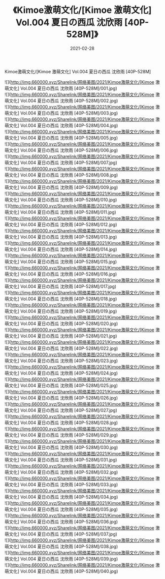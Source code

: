 ﻿---
layout: post
title:  《Kimoe激萌文化/[Kimoe 激萌文化] Vol.004 夏日の西瓜 沈欣雨 [40P-528M]》
date:   2021-02-28
img: http://img.660000.xyz/Sharelink/网络美图/2021/Kimoe激萌文化/[Kimoe 激萌文化] Vol.004 夏日の西瓜 沈欣雨 [40P-528M]/000.jpg
categories: [美女, 清纯, 唯美]
---

Kimoe激萌文化/[Kimoe 激萌文化] Vol.004 夏日の西瓜 沈欣雨 [40P-528M]

 ![](http://img.660000.xyz/Sharelink/网络美图/2021/Kimoe激萌文化/[Kimoe 激萌文化] Vol.004 夏日の西瓜 沈欣雨 [40P-528M]/001.jpg) <br>![](http://img.660000.xyz/Sharelink/网络美图/2021/Kimoe激萌文化/[Kimoe 激萌文化] Vol.004 夏日の西瓜 沈欣雨 [40P-528M]/002.jpg) <br>![](http://img.660000.xyz/Sharelink/网络美图/2021/Kimoe激萌文化/[Kimoe 激萌文化] Vol.004 夏日の西瓜 沈欣雨 [40P-528M]/003.jpg) <br>![](http://img.660000.xyz/Sharelink/网络美图/2021/Kimoe激萌文化/[Kimoe 激萌文化] Vol.004 夏日の西瓜 沈欣雨 [40P-528M]/004.jpg) <br>![](http://img.660000.xyz/Sharelink/网络美图/2021/Kimoe激萌文化/[Kimoe 激萌文化] Vol.004 夏日の西瓜 沈欣雨 [40P-528M]/005.jpg) <br>![](http://img.660000.xyz/Sharelink/网络美图/2021/Kimoe激萌文化/[Kimoe 激萌文化] Vol.004 夏日の西瓜 沈欣雨 [40P-528M]/006.jpg) <br>![](http://img.660000.xyz/Sharelink/网络美图/2021/Kimoe激萌文化/[Kimoe 激萌文化] Vol.004 夏日の西瓜 沈欣雨 [40P-528M]/007.jpg) <br>![](http://img.660000.xyz/Sharelink/网络美图/2021/Kimoe激萌文化/[Kimoe 激萌文化] Vol.004 夏日の西瓜 沈欣雨 [40P-528M]/008.jpg) <br>![](http://img.660000.xyz/Sharelink/网络美图/2021/Kimoe激萌文化/[Kimoe 激萌文化] Vol.004 夏日の西瓜 沈欣雨 [40P-528M]/009.jpg) <br>![](http://img.660000.xyz/Sharelink/网络美图/2021/Kimoe激萌文化/[Kimoe 激萌文化] Vol.004 夏日の西瓜 沈欣雨 [40P-528M]/010.jpg) <br>![](http://img.660000.xyz/Sharelink/网络美图/2021/Kimoe激萌文化/[Kimoe 激萌文化] Vol.004 夏日の西瓜 沈欣雨 [40P-528M]/011.jpg) <br>![](http://img.660000.xyz/Sharelink/网络美图/2021/Kimoe激萌文化/[Kimoe 激萌文化] Vol.004 夏日の西瓜 沈欣雨 [40P-528M]/012.jpg) <br>![](http://img.660000.xyz/Sharelink/网络美图/2021/Kimoe激萌文化/[Kimoe 激萌文化] Vol.004 夏日の西瓜 沈欣雨 [40P-528M]/013.jpg) <br>![](http://img.660000.xyz/Sharelink/网络美图/2021/Kimoe激萌文化/[Kimoe 激萌文化] Vol.004 夏日の西瓜 沈欣雨 [40P-528M]/014.jpg) <br>![](http://img.660000.xyz/Sharelink/网络美图/2021/Kimoe激萌文化/[Kimoe 激萌文化] Vol.004 夏日の西瓜 沈欣雨 [40P-528M]/015.jpg) <br>![](http://img.660000.xyz/Sharelink/网络美图/2021/Kimoe激萌文化/[Kimoe 激萌文化] Vol.004 夏日の西瓜 沈欣雨 [40P-528M]/016.jpg) <br>![](http://img.660000.xyz/Sharelink/网络美图/2021/Kimoe激萌文化/[Kimoe 激萌文化] Vol.004 夏日の西瓜 沈欣雨 [40P-528M]/017.jpg) <br>![](http://img.660000.xyz/Sharelink/网络美图/2021/Kimoe激萌文化/[Kimoe 激萌文化] Vol.004 夏日の西瓜 沈欣雨 [40P-528M]/018.jpg) <br>![](http://img.660000.xyz/Sharelink/网络美图/2021/Kimoe激萌文化/[Kimoe 激萌文化] Vol.004 夏日の西瓜 沈欣雨 [40P-528M]/019.jpg) <br>![](http://img.660000.xyz/Sharelink/网络美图/2021/Kimoe激萌文化/[Kimoe 激萌文化] Vol.004 夏日の西瓜 沈欣雨 [40P-528M]/020.jpg) <br>![](http://img.660000.xyz/Sharelink/网络美图/2021/Kimoe激萌文化/[Kimoe 激萌文化] Vol.004 夏日の西瓜 沈欣雨 [40P-528M]/021.jpg) <br>![](http://img.660000.xyz/Sharelink/网络美图/2021/Kimoe激萌文化/[Kimoe 激萌文化] Vol.004 夏日の西瓜 沈欣雨 [40P-528M]/022.jpg) <br>![](http://img.660000.xyz/Sharelink/网络美图/2021/Kimoe激萌文化/[Kimoe 激萌文化] Vol.004 夏日の西瓜 沈欣雨 [40P-528M]/023.jpg) <br>![](http://img.660000.xyz/Sharelink/网络美图/2021/Kimoe激萌文化/[Kimoe 激萌文化] Vol.004 夏日の西瓜 沈欣雨 [40P-528M]/024.jpg) <br>![](http://img.660000.xyz/Sharelink/网络美图/2021/Kimoe激萌文化/[Kimoe 激萌文化] Vol.004 夏日の西瓜 沈欣雨 [40P-528M]/025.jpg) <br>![](http://img.660000.xyz/Sharelink/网络美图/2021/Kimoe激萌文化/[Kimoe 激萌文化] Vol.004 夏日の西瓜 沈欣雨 [40P-528M]/026.jpg) <br>![](http://img.660000.xyz/Sharelink/网络美图/2021/Kimoe激萌文化/[Kimoe 激萌文化] Vol.004 夏日の西瓜 沈欣雨 [40P-528M]/027.jpg) <br>![](http://img.660000.xyz/Sharelink/网络美图/2021/Kimoe激萌文化/[Kimoe 激萌文化] Vol.004 夏日の西瓜 沈欣雨 [40P-528M]/028.jpg) <br>![](http://img.660000.xyz/Sharelink/网络美图/2021/Kimoe激萌文化/[Kimoe 激萌文化] Vol.004 夏日の西瓜 沈欣雨 [40P-528M]/029.jpg) <br>![](http://img.660000.xyz/Sharelink/网络美图/2021/Kimoe激萌文化/[Kimoe 激萌文化] Vol.004 夏日の西瓜 沈欣雨 [40P-528M]/030.jpg) <br>![](http://img.660000.xyz/Sharelink/网络美图/2021/Kimoe激萌文化/[Kimoe 激萌文化] Vol.004 夏日の西瓜 沈欣雨 [40P-528M]/031.jpg) <br>![](http://img.660000.xyz/Sharelink/网络美图/2021/Kimoe激萌文化/[Kimoe 激萌文化] Vol.004 夏日の西瓜 沈欣雨 [40P-528M]/032.jpg) <br>![](http://img.660000.xyz/Sharelink/网络美图/2021/Kimoe激萌文化/[Kimoe 激萌文化] Vol.004 夏日の西瓜 沈欣雨 [40P-528M]/033.jpg) <br>![](http://img.660000.xyz/Sharelink/网络美图/2021/Kimoe激萌文化/[Kimoe 激萌文化] Vol.004 夏日の西瓜 沈欣雨 [40P-528M]/034.jpg) <br>![](http://img.660000.xyz/Sharelink/网络美图/2021/Kimoe激萌文化/[Kimoe 激萌文化] Vol.004 夏日の西瓜 沈欣雨 [40P-528M]/035.jpg) <br>![](http://img.660000.xyz/Sharelink/网络美图/2021/Kimoe激萌文化/[Kimoe 激萌文化] Vol.004 夏日の西瓜 沈欣雨 [40P-528M]/036.jpg) <br>![](http://img.660000.xyz/Sharelink/网络美图/2021/Kimoe激萌文化/[Kimoe 激萌文化] Vol.004 夏日の西瓜 沈欣雨 [40P-528M]/037.jpg) <br>![](http://img.660000.xyz/Sharelink/网络美图/2021/Kimoe激萌文化/[Kimoe 激萌文化] Vol.004 夏日の西瓜 沈欣雨 [40P-528M]/038.jpg) <br>![](http://img.660000.xyz/Sharelink/网络美图/2021/Kimoe激萌文化/[Kimoe 激萌文化] Vol.004 夏日の西瓜 沈欣雨 [40P-528M]/039.jpg) <br>![](http://img.660000.xyz/Sharelink/网络美图/2021/Kimoe激萌文化/[Kimoe 激萌文化] Vol.004 夏日の西瓜 沈欣雨 [40P-528M]/040.jpg) <br>